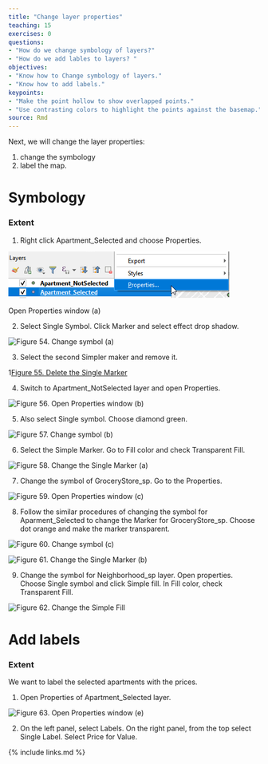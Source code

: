 ```yaml
---
title: "Change layer properties"
teaching: 15
exercises: 0
questions:
- "How do we change symbology of layers?"
- "How do we add lables to layers? "
objectives:
- "Know how to Change symbology of layers."
- "Know how to add labels."
keypoints:
- "Make the point hollow to show overlapped points."
- "Use contrasting colors to highlight the points against the basemap."
source: Rmd
---
```


Next, we will change the layer properties: 
1. change the symbology
2. label the map.

# Symbology

### Extent

1. Right click Apartment_Selected and choose Properties. 
 
![Figure 53. Open Properties window (a)](../fig/Figure53-Open-Properties-window-a.png)

Open Properties window (a)

2. Select Single Symbol. Click Marker and select effect drop shadow. 
 
![Figure 54. Change symbol (a)](../fig/)

3. Select the second Simpler maker and remove it. 
 
1[Figure 55. Delete the Single Marker](../fig/)

4. Switch to Apartment_NotSelected layer and open Properties. 
 
![Figure 56. Open Properties window (b)](../fig/)

5. Also select Single symbol. Choose diamond green. 
 
![Figure 57. Change symbol (b)](../fig/)

6. Select the Simple Marker. Go to Fill color and check Transparent Fill.
 
![Figure 58. Change the Single Marker (a)](../fig/)

7. Change the symbol of GroceryStore_sp. Go to the Properties. 
 
![Figure 59. Open Properties window (c)](../fig/)

8. Follow the similar procedures of changing the symbol for Aparment_Selected to change the Marker for GroceryStore_sp. Choose dot orange and make the marker transparent. 
 
![Figure 60. Change symbol (c)](../fig/)

![Figure 61. Change the Single Marker (b)](../fig/)

9. Change the symbol for Neighborhood_sp layer. Open properties. Choose Single symbol and click Simple fill. In Fill color, check Transparent Fill. 
 
![Figure 62. Change the Simple Fill](../fig/)

# Add labels

### Extent

We want to label the selected apartments with the prices.

1. Open Properties of Apartment_Selected layer. 
 
![Figure 63. Open Properties window (e)](../fig/)

2. On the left panel, select Labels. On the right panel, from the top select Single Label. Select Price for Value. 



{% include links.md %}

